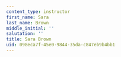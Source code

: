 ```yaml
---
content_type: instructor
first_name: Sara
last_name: Brown
middle_initial: ''
salutation: ''
title: Sara Brown
uid: 098eca7f-45e0-9844-35da-c847eb9b4bb1
---
```

